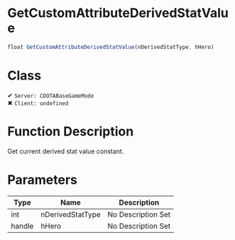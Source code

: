 # GetCustomAttributeDerivedStatValue
```js	
float GetCustomAttributeDerivedStatValue(nDerivedStatType, hHero)
```
# Class
✔ `Server: CDOTABaseGameMode`  
✖ `Client: undefined`  

# Function Description
Get current derived stat value constant.
# Parameters
Type|Name|Description
--|--|--
int|nDerivedStatType|No Description Set
handle|hHero|No Description Set
